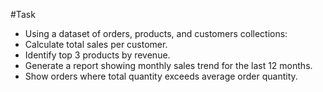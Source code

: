 #Task
- Using a dataset of orders, products, and customers collections:
- Calculate total sales per customer.
- Identify top 3 products by revenue.
- Generate a report showing monthly sales trend for the last 12 months.
- Show orders where total quantity exceeds average order quantity.